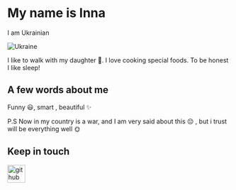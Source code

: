 # My name is Inna

I am Ukrainian

![Ukraine](https://st2.depositphotos.com/5060145/7635/v/450/depositphotos_76353691-stock-illustration-large-watercolor-heart-i-love.jpg?forcejpeg=true)

I like to walk with my daughter :girl:. I love cooking special foods. To be
honest I like sleep!

## A few words about me

Funny :smiley:, smart , beautiful :sparkles:

P.S Now in my country is a war, and I am very said about this :pensive: , but i
trust will be everything well :sun_with_face:

## Keep in touch

[<img src='https://thedigitalhealthsociety.com/wp-content/uploads/2019/05/Facebook-1.png' alt='github' height='40'>](https://www.facebook.com/inna.vozniak.3/)
